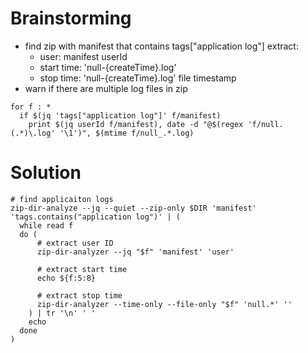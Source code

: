# Brainstorming
* find zip with manifest that contains tags["application log"] extract: 
  * user:       manifest userId
  * start time: 'null-{createTime}.log'
  * stop time:  'null-{createTime}.log' file timestamp
* warn if there are multiple log files in zip



```
for f : *
  if $(jq 'tags["application log"]' f/manifest)
    print $(jq userId f/manifest), date -d "@$(regex 'f/null.(.*)\.log' '\1')", $(mtime f/null_.*.log)
```

# Solution
```
# find applicaiton logs
zip-dir-analyze --jq --quiet --zip-only $DIR 'manifest' 'tags.contains("application log")' | (
  while read f
  do (
      # extract user ID
      zip-dir-analyzer --jq "$f" 'manifest' 'user'
    
      # extract start time
      echo ${f:5:8}

      # extract stop time
      zip-dir-analyzer --time-only --file-only "$f" 'null.*' ''
    ) | tr '\n' ' '
    echo
  done
)
```